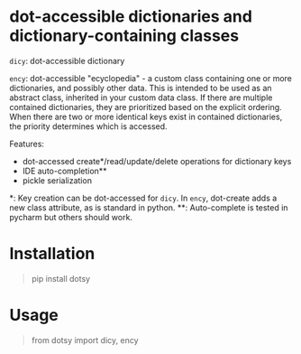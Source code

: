 # dot-accessible dictionaries and dictionary-containing classes

`dicy`: dot-accessible dictionary

`ency`: dot-accessible "ecyclopedia" - a custom class containing one or more dictionaries, and possibly other data. 
This is intended to be used as an abstract class, inherited in your custom data class. 
If there are multiple contained dictionaries, they are prioritized based on the explicit ordering. When there are two or more identical keys exist in contained dictionaries, the priority determines which is accessed.

Features:
- dot-accessed create*/read/update/delete operations for dictionary keys
- IDE auto-completion**
- pickle serialization

*: Key creation can be dot-accessed for `dicy`. In `ency`, dot-create adds a new class attribute, as is standard in python. 
**: Auto-complete is tested in pycharm but others should work.


# Installation

> pip install dotsy

# Usage

> from dotsy import dicy, ency

